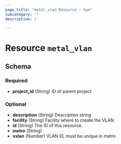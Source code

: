 ```yaml
---
page_title: "metal_vlan Resource - tpm"
subcategory: ""
description: |-
  
---
```


# Resource `metal_vlan`





## Schema

### Required

- **project_id** (String) ID of parent project

### Optional

- **description** (String) Description string
- **facility** (String) Facility where to create the VLAN
- **id** (String) The ID of this resource.
- **metro** (String)
- **vxlan** (Number) VLAN ID, must be unique in metro


